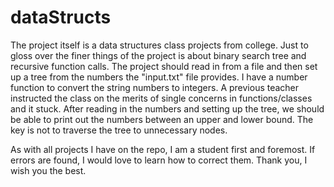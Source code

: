 # dataStructs
The project itself is a data structures class projects from college. Just to gloss over the finer things of the project is about binary search tree and recursive function calls.
The project should read in from a file and then set up a tree from the numbers the "input.txt" file provides. I have a number function to convert the string numbers to integers. A previous teacher instructed the class on the merits of single concerns in functions/classes and it stuck. After reading in the numbers and setting up the tree, we should be able to print out the numbers between an upper and lower bound. The key is not to traverse the tree to unnecessary nodes.

As with all projects I have on the repo, I am a student first and foremost. If errors are found, I would love to learn how to correct them. Thank you, I wish you the best.
